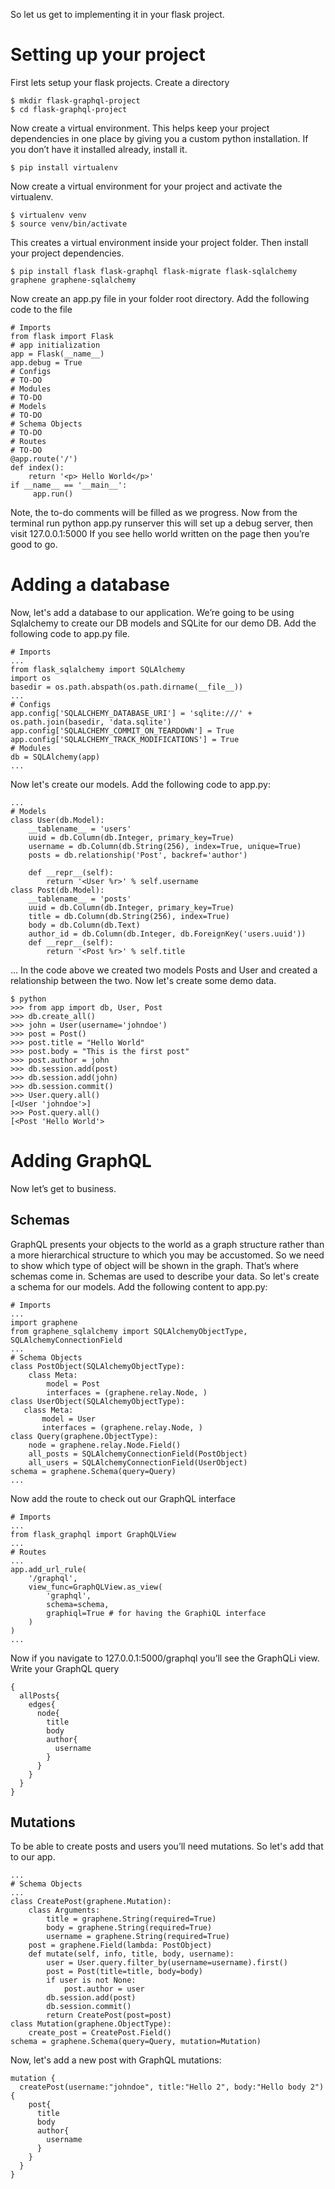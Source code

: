 So let us get to implementing it in your flask project.
# Setting up your project
First lets setup your flask projects. Create a directory

    $ mkdir flask-graphql-project
    $ cd flask-graphql-project
Now create a virtual environment. This helps keep your project dependencies in one place by giving you a custom python installation. If you don’t have it installed already, install it.

    $ pip install virtualenv
Now create a virtual environment for your project and activate the virtualenv.

    $ virtualenv venv
    $ source venv/bin/activate
This creates a virtual environment inside your project folder. Then install your project dependencies.

    $ pip install flask flask-graphql flask-migrate flask-sqlalchemy graphene graphene-sqlalchemy
Now create an app.py file in your folder root directory. Add the following code to the file

    # Imports
    from flask import Flask
    # app initialization
    app = Flask(__name__)
    app.debug = True
    # Configs
    # TO-DO
    # Modules
    # TO-DO
    # Models
    # TO-DO
    # Schema Objects
    # TO-DO
    # Routes
    # TO-DO
    @app.route('/')
    def index():
        return '<p> Hello World</p>'
    if __name__ == '__main__':
         app.run()
Note, the to-do comments will be filled as we progress.
Now from the terminal run python app.py runserver this will set up a debug server, then visit 127.0.0.1:5000 If you see hello world written on the page then you’re good to go.
# Adding a database
Now, let's add a database to our application. We’re going to be using Sqlalchemy to create our DB models and SQLite for our demo DB.
Add the following code to app.py file.

    # Imports
    ...
    from flask_sqlalchemy import SQLAlchemy
    import os
    basedir = os.path.abspath(os.path.dirname(__file__))
    ...
    # Configs
    app.config['SQLALCHEMY_DATABASE_URI'] = 'sqlite:///' +    os.path.join(basedir, 'data.sqlite')
    app.config['SQLALCHEMY_COMMIT_ON_TEARDOWN'] = True
    app.config['SQLALCHEMY_TRACK_MODIFICATIONS'] = True
    # Modules
    db = SQLAlchemy(app)
    ...
Now let's create our models. Add the following code to app.py:

    ...
    # Models
    class User(db.Model):
        __tablename__ = 'users'
        uuid = db.Column(db.Integer, primary_key=True)
        username = db.Column(db.String(256), index=True, unique=True)
        posts = db.relationship('Post', backref='author')
        
        def __repr__(self):
            return '<User %r>' % self.username
    class Post(db.Model):
        __tablename__ = 'posts'
        uuid = db.Column(db.Integer, primary_key=True)
        title = db.Column(db.String(256), index=True)
        body = db.Column(db.Text)
        author_id = db.Column(db.Integer, db.ForeignKey('users.uuid'))
        def __repr__(self):
            return '<Post %r>' % self.title
...
In the code above we created two models Posts and User and created a relationship between the two. Now let's create some demo data.

    $ python
    >>> from app import db, User, Post
    >>> db.create_all()
    >>> john = User(username='johndoe')
    >>> post = Post()
    >>> post.title = "Hello World"
    >>> post.body = "This is the first post"
    >>> post.author = john
    >>> db.session.add(post)
    >>> db.session.add(john)
    >>> db.session.commit()
    >>> User.query.all()
    [<User 'johndoe'>]
    >>> Post.query.all()
    [<Post 'Hello World'>
# Adding GraphQL
Now let’s get to business.
## Schemas
GraphQL presents your objects to the world as a graph structure rather than a more hierarchical structure to which you may be accustomed. So we need to show which type of object will be shown in the graph. That’s where schemas come in. Schemas are used to describe your data. So let's create a schema for our models.
Add the following content to app.py:

    # Imports
    ...
    import graphene
    from graphene_sqlalchemy import SQLAlchemyObjectType, SQLAlchemyConnectionField
    ...
    # Schema Objects
    class PostObject(SQLAlchemyObjectType):
        class Meta:
            model = Post
            interfaces = (graphene.relay.Node, )
    class UserObject(SQLAlchemyObjectType):
       class Meta:
           model = User
           interfaces = (graphene.relay.Node, )
    class Query(graphene.ObjectType):
        node = graphene.relay.Node.Field()
        all_posts = SQLAlchemyConnectionField(PostObject)
        all_users = SQLAlchemyConnectionField(UserObject)
    schema = graphene.Schema(query=Query)
    ...
Now add the route to check out our GraphQL interface

    # Imports
    ...
    from flask_graphql import GraphQLView
    ...
    # Routes
    ...
    app.add_url_rule(
        '/graphql',
        view_func=GraphQLView.as_view(
            'graphql',
            schema=schema,
            graphiql=True # for having the GraphiQL interface
        )
    )
    ...
Now if you navigate to 127.0.0.1:5000/graphql you’ll see the GraphQLi view. Write your GraphQL query

    {
      allPosts{
        edges{
          node{
            title
            body
            author{
              username
            }
          }
        }
      }
    }
## Mutations

To be able to create posts and users you’ll need mutations. So let's add that to our app.

    ...
    # Schema Objects
    ...
    class CreatePost(graphene.Mutation):
        class Arguments:
            title = graphene.String(required=True)
            body = graphene.String(required=True) 
            username = graphene.String(required=True)
        post = graphene.Field(lambda: PostObject)
        def mutate(self, info, title, body, username):
            user = User.query.filter_by(username=username).first()
            post = Post(title=title, body=body)
            if user is not None:
                post.author = user
            db.session.add(post)
            db.session.commit()
            return CreatePost(post=post)
    class Mutation(graphene.ObjectType):
        create_post = CreatePost.Field()
    schema = graphene.Schema(query=Query, mutation=Mutation)
Now, let's add a new post with GraphQL mutations:

    mutation {
      createPost(username:"johndoe", title:"Hello 2", body:"Hello body 2"){
        post{
          title
          body
          author{
            username
          }
        }
      }
    }
